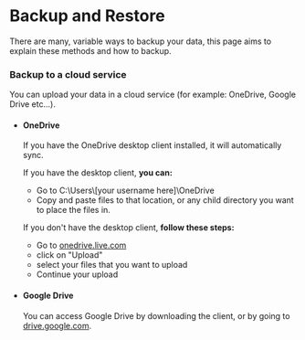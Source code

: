 # Backup and Restore

There are many, variable ways to backup your data, this page aims to explain these methods and how to backup.

### Backup to a cloud service

You can upload your data in a cloud service (for example: OneDrive, Google Drive etc...).

- #### OneDrive
  If you have the OneDrive desktop client installed, it will automatically sync.
  
  If you have the desktop client, **you can:**
  - Go to C:\Users\\[your username here]\OneDrive
  - Copy and paste files to that location, or any child directory you want to place the files in.
  
  If you don't have the desktop client, **follow these steps:**
  - Go to [onedrive.live.com](https://onedrive.live.com)
  - click on "Upload"
  - select your files that you want to upload
  - Continue your upload

- #### Google Drive
  You can access Google Drive by downloading the client, or by going to [drive.google.com](https://drive.google.com).
  
  
